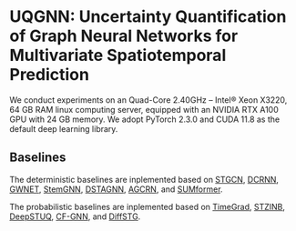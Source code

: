 # UQGNN: Uncertainty Quantification of Graph Neural Networks for Multivariate Spatiotemporal Prediction
We conduct experiments on an Quad-Core 2.40GHz – Intel® Xeon X3220, 64 GB RAM linux computing server, equipped with an NVIDIA RTX A100 GPU with 24 GB memory. We adopt PyTorch 2.3.0 and CUDA 11.8 as the default deep learning library. 

## Baselines  

The deterministic baselines are inplemented based on [STGCN](https://github.com/hazdzz/STGCN),
[DCRNN](https://github.com/chnsh/DCRNN_PyTorch), 
[GWNET](https://github.com/nnzhan/Graph-WaveNet), 
[StemGNN](https://github.com/microsoft/StemGNN), 
[DSTAGNN](https://github.com/SYLan2019/DSTAGNN), 
[AGCRN](https://github.com/LeiBAI/AGCRN), and [SUMformer](https://github.com/Chengyui/SUMformer).

The probabilistic baselines are inplemented based on 
[TimeGrad](https://github.com/zalandoresearch/pytorch-ts),
[STZINB](https://github.com/ZhuangDingyi/STZINB), 
[DeepSTUQ](https://github.com/WeizhuQIAN/DeepSTUQ_Pytorch), 
[CF-GNN](https://github.com/snap-stanford/conformalized-gnn), and [DiffSTG](https://github.com/wenhaomin/DiffSTG).
